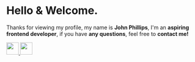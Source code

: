 # Hello & Welcome.

Thanks for viewing my profile, my name is **John Phillips**, I'm an **aspiring frontend developer**, if you have **any questions**, feel free to **contact me!**

<a href="google.com" target="_blank">
    <img height="32" width="32" src="https://cdn.jsdelivr.net/npm/simple-icons@v5/icons/gmail.svg">
    </img>
</a>
<a href="google.com" target="_blank">
    <img height="32" width="32" src="https://cdn.jsdelivr.net/npm/simple-icons@v5/icons/linkedin.svg">
    </img>
</a>


